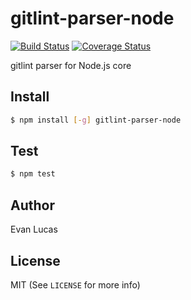 # gitlint-parser-node

[![Build Status](https://travis-ci.org/evanlucas/gitlint-parser-node.svg)](https://travis-ci.org/evanlucas/gitlint-parser-node)
[![Coverage Status](https://coveralls.io/repos/evanlucas/gitlint-parser-node/badge.svg?branch=master&service=github)](https://coveralls.io/github/evanlucas/gitlint-parser-node?branch=master)

gitlint parser for Node.js core

## Install

```bash
$ npm install [-g] gitlint-parser-node
```

## Test

```bash
$ npm test
```

## Author

Evan Lucas

## License

MIT (See `LICENSE` for more info)
